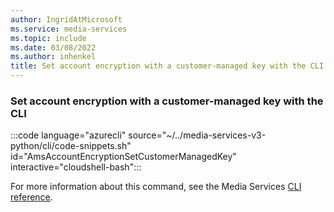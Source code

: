 ```yaml
---
author: IngridAtMicrosoft
ms.service: media-services
ms.topic: include
ms.date: 03/08/2022
ms.author: inhenkel
title: Set account encryption with a customer-managed key with the CLI
---
```


<!--Set account encryption with a customer-managed key-->

### Set account encryption with a customer-managed key with the CLI

:::code language="azurecli" source="~/../media-services-v3-python/cli/code-snippets.sh" id="AmsAccountEncryptionSetCustomerManagedKey" interactive="cloudshell-bash":::

For more information about this command, see the Media Services [CLI reference](/cli/azure/ams/account/encryption?view=azure-cli-latest&preserve-view=true#az-ams-account-encryption-set).
